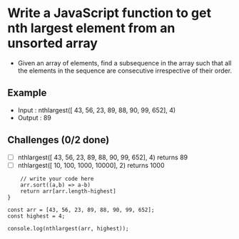 # Write a JavaScript function to get nth largest element from an unsorted array

- Given an array of elements, find a subsequence in the array such that all the elements in the sequence are consecutive irrespective of their order.

## Example

- Input : nthlargest([ 43, 56, 23, 89, 88, 90, 99, 652], 4)
- Output : 89

## Challenges (0/2 done)
- [ ] nthlargest([ 43, 56, 23, 89, 88, 90, 99, 652], 4) returns 89
- [ ] nthlargest([ 10, 100, 1000, 10000], 2) returns 1000

```function nthlargest(arr, highest) {
	// write your code here
    arr.sort((a,b) => a-b)
    return arr[arr.length-highest]
}

const arr = [43, 56, 23, 89, 88, 90, 99, 652];
const highest = 4;

console.log(nthlargest(arr, highest));
```
